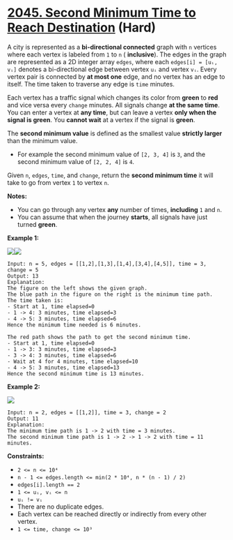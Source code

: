 # [2045. Second Minimum Time to Reach Destination][link] (Hard)

[link]: https://leetcode.com/problems/second-minimum-time-to-reach-destination/

A city is represented as a **bi-directional connected** graph with `n` vertices where each vertex is
labeled from `1` to `n` ( **inclusive**). The edges in the graph are represented as a 2D integer
array `edges`, where each `edges[i] = [uᵢ, vᵢ]` denotes a bi-directional edge between vertex `uᵢ` and
vertex `vᵢ`. Every vertex pair is connected by **at most one** edge, and no vertex has an edge to
itself. The time taken to traverse any edge is `time` minutes.

Each vertex has a traffic signal which changes its color from **green** to **red** and vice versa
every `change` minutes. All signals change **at the same time**. You can enter a vertex at **any
time**, but can leave a vertex **only when the signal is green**. You **cannot wait** at a vertex if
the signal is **green**.

The **second minimum value** is defined as the smallest value **strictly larger** than the minimum
value.

- For example the second minimum value of `[2, 3, 4]` is `3`, and the second minimum value of `[2, 2,
4]` is `4`.

Given `n`, `edges`, `time`, and `change`, return the **second minimum time** it will take to go from
vertex  `1` to vertex  `n`.

**Notes:**

- You can go through any vertex **any** number of times, **including** `1` and `n`.
- You can assume that when the journey **starts**, all signals have just turned **green**.

**Example 1:**

![](https://assets.leetcode.com/uploads/2021/09/29/e1.png)![](https://assets.leetcode.com/uploads/2021/09/29/e2.png)

```
Input: n = 5, edges = [[1,2],[1,3],[1,4],[3,4],[4,5]], time = 3, change = 5
Output: 13
Explanation:
The figure on the left shows the given graph.
The blue path in the figure on the right is the minimum time path.
The time taken is:
- Start at 1, time elapsed=0
- 1 -> 4: 3 minutes, time elapsed=3
- 4 -> 5: 3 minutes, time elapsed=6
Hence the minimum time needed is 6 minutes.

The red path shows the path to get the second minimum time.
- Start at 1, time elapsed=0
- 1 -> 3: 3 minutes, time elapsed=3
- 3 -> 4: 3 minutes, time elapsed=6
- Wait at 4 for 4 minutes, time elapsed=10
- 4 -> 5: 3 minutes, time elapsed=13
Hence the second minimum time is 13 minutes.
```

**Example 2:**

![](https://assets.leetcode.com/uploads/2021/09/29/eg2.png)

```
Input: n = 2, edges = [[1,2]], time = 3, change = 2
Output: 11
Explanation:
The minimum time path is 1 -> 2 with time = 3 minutes.
The second minimum time path is 1 -> 2 -> 1 -> 2 with time = 11 minutes.
```

**Constraints:**

- `2 <= n <= 10⁴`
- `n - 1 <= edges.length <= min(2 * 10⁴, n * (n - 1) / 2)`
- `edges[i].length == 2`
- `1 <= uᵢ, vᵢ <= n`
- `uᵢ != vᵢ`
- There are no duplicate edges.
- Each vertex can be reached directly or indirectly from every other vertex.
- `1 <= time, change <= 10³`
